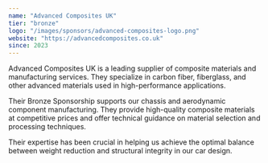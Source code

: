 ```yaml
---
name: "Advanced Composites UK"
tier: "bronze"
logo: "/images/sponsors/advanced-composites-logo.png"
website: "https://advancedcomposites.co.uk"
since: 2023
---
```


Advanced Composites UK is a leading supplier of composite materials and manufacturing services. They specialize in carbon fiber, fiberglass, and other advanced materials used in high-performance applications.

Their Bronze Sponsorship supports our chassis and aerodynamic component manufacturing. They provide high-quality composite materials at competitive prices and offer technical guidance on material selection and processing techniques.

Their expertise has been crucial in helping us achieve the optimal balance between weight reduction and structural integrity in our car design.
